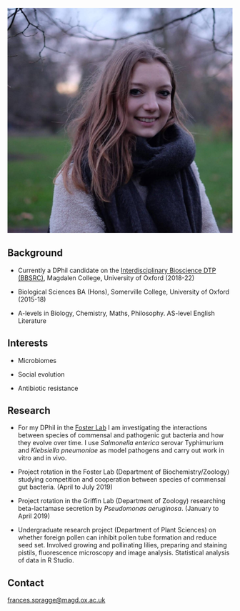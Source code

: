 ![Image](Image%20from%20iOS.jpg)
<!-- .element height="50%" width="50%" -->

## Background

* Currently a DPhil candidate on the [Interdisciplinary Bioscience DTP (BBSRC)](https://www.ox.ac.uk/admissions/graduate/courses/interdisciplinary-bioscience?wssl=1), Magdalen College, University of Oxford (2018-22)

* Biological Sciences BA (Hons), Somerville College, University of Oxford (2015-18)

* A-levels in Biology, Chemistry, Maths, Philosophy. AS-level English Literature


## Interests

* Microbiomes

* Social evolution

* Antibiotic resistance


## Research

* For my DPhil in the [Foster Lab](https://zoo-kfoster.zoo.ox.ac.uk) I am investigating the interactions between species of commensal and pathogenic gut bacteria and how they evolve over time. I use *Salmonella enterica* serovar Typhimurium and *Klebsiella pneumoniae* as model pathogens and carry out work in vitro and in vivo.

* Project rotation in the Foster Lab (Department of Biochemistry/Zoology) studying competition and cooperation between species of commensal gut bacteria. (April to July 2019)

* Project rotation in the Griffin Lab (Department of Zoology) researching beta-lactamase secretion by *Pseudomonas aeruginosa*. (January to April 2019)

* Undergraduate research project (Department of Plant Sciences) on whether foreign pollen can inhibit pollen tube formation and reduce seed set. Involved growing and pollinating lilies, preparing and staining pistils, fluorescence microscopy and image analysis. Statistical analysis of data in R Studio.


## Contact

frances.spragge@magd.ox.ac.uk
